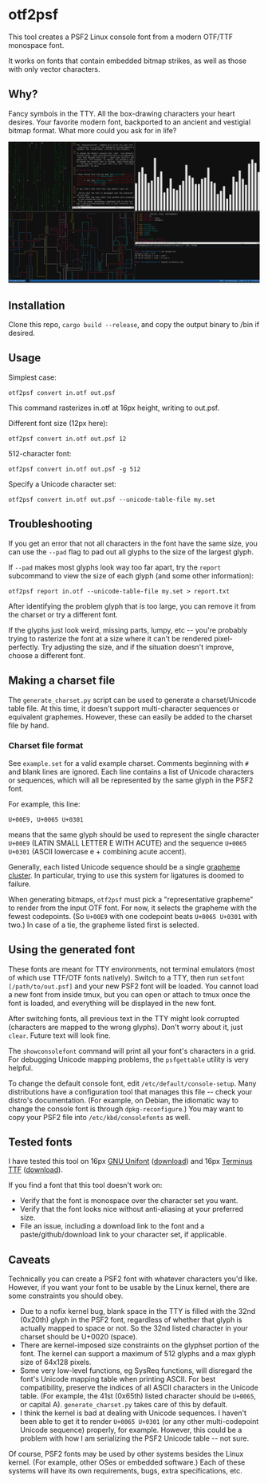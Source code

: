 # otf2psf

This tool creates a PSF2 Linux console font from a modern OTF/TTF monospace font.

It works on fonts that contain embedded bitmap strikes, as well as those with only vector characters. 

## Why?

Fancy symbols in the TTY. All the box-drawing characters your heart desires. Your favorite modern font, backported to an ancient and vestigial bitmap format. What more could you ask for in life?

![TTY with custom Unifont psf font](./screenshot.png)

## Installation

Clone this repo, `cargo build --release`, and copy the output binary to /bin if desired.

## Usage

Simplest case:

```
otf2psf convert in.otf out.psf
```

This command rasterizes in.otf at 16px height, writing to out.psf. 

Different font size (12px here):

```
otf2psf convert in.otf out.psf 12
```

512-character font:

```
otf2psf convert in.otf out.psf -g 512
```

Specify a Unicode character set:

```
otf2psf convert in.otf out.psf --unicode-table-file my.set
```

## Troubleshooting

If you get an error that not all characters in the font have the same size, you can use the `--pad` flag to pad out all glyphs to the size of the largest glyph.

If `--pad` makes most glyphs look way too far apart, try the `report` subcommand to view the size of each glyph (and some other information):

```
otf2psf report in.otf --unicode-table-file my.set > report.txt
```

After identifying the problem glyph that is too large, you can remove it from the charset or try a different font.

If the glyphs just look weird, missing parts, lumpy, etc -- you're probably trying to rasterize the font at a size where it can't be rendered pixel-perfectly. Try adjusting the size, and if the situation doesn't improve, choose a different font.

## Making a charset file

The `generate_charset.py` script can be used to generate a charset/Unicode table file. At this time, it doesn't support multi-character sequences or equivalent graphemes. However, these can easily be added to the charset file by hand.

### Charset file format

See `example.set` for a valid example charset. Comments beginning with `#` and blank lines are ignored. Each line contains a list of Unicode characters or sequences, which will all be represented by the same glyph in the PSF2 font. 

For example, this line:
```
U+00E9, U+0065 U+0301
```
means that the same glyph should be used to represent the single character `U+00E9` (LATIN SMALL LETTER E WITH ACUTE) and the sequence `U+0065 U+0301` (ASCII lowercase e + combining acute accent).

Generally, each listed Unicode sequence should be a single [grapheme cluster](https://www.unicode.org/reports/tr29/#Grapheme_Cluster_Boundaries). In particular, trying to use this system for ligatures is doomed to failure.

When generating bitmaps, `otf2psf` must pick a "representative grapheme" to render from the input OTF font. For now, it selects the grapheme with the fewest codepoints. (So `U+00E9` with one codepoint beats `U+0065 U+0301` with two.) In case of a tie, the grapheme listed first is selected.

## Using the generated font

These fonts are meant for TTY environments, not terminal emulators (most of which use TTF/OTF fonts natively). Switch to a TTY, then run `setfont [/path/to/out.psf]` and your new PSF2 font will be loaded. You cannot load a new font from inside tmux, but you can open or attach to tmux once the font is loaded, and everything will be displayed in the new font.

After switching fonts, all previous text in the TTY might look corrupted (characters are mapped to the wrong glyphs). Don't worry about it, just `clear`. Future text will look fine.

The `showconsolefont` command will print all your font's characters in a grid. For debugging Unicode mapping problems, the `psfgettable` utility is very helpful. 

To change the default console font, edit `/etc/default/console-setup`. Many distributions have a configuration tool that manages this file -- check your distro's documentation. (For example, on Debian, the idiomatic way to change the console font is through `dpkg-reconfigure`.) You may want to copy your PSF2 file into `/etc/kbd/consolefonts` as well.

## Tested fonts

I have tested this tool on 16px [GNU Unifont](https://unifoundry.com/unifont) ([download](https://unifoundry.com/pub/unifont/unifont-16.0.01/font-builds/unifont-16.0.01.otf)) and 16px [Terminus TTF](https://files.ax86.net/terminus-ttf/) ([download](https://files.ax86.net/terminus-ttf/files/latest.zip)).

If you find a font that this tool doesn't work on:

- Verify that the font is monospace over the character set you want.
- Verify that the font looks nice without anti-aliasing at your preferred size.
- File an issue, including a download link to the font and a paste/github/download link to your character set, if applicable.

## Caveats

Technically you can create a PSF2 font with whatever characters you'd like. However, if you want your font to be usable by the Linux kernel, there are some constraints you should obey.

- Due to a nofix kernel bug, blank space in the TTY is filled with the 32nd (0x20th) glyph in the PSF2 font, regardless of whether that glyph is actually mapped to space or not. So the 32nd listed character in your charset should be U+0020 (space).
- There are kernel-imposed size constraints on the glyphset portion of the font. The kernel can support a maximum of 512 glyphs and a max glyph size of 64x128 pixels.
- Some very low-level functions, eg SysReq functions, will disregard the font's Unicode mapping table when printing ASCII. For best compatibility, preserve the indices of all ASCII characters in the Unicode table. (For example, the 41st (0x65th) listed character should be `U+0065`, or capital A). `generate_charset.py` takes care of this by default.
- I think the kernel is bad at dealing with Unicode sequences. I haven't been able to get it to render `U+0065 U+0301` (or any other multi-codepoint Unicode sequence) properly, for example. However, this could be a problem with how I am serializing the PSF2 Unicode table -- not sure.

Of course, PSF2 fonts may be used by other systems besides the Linux kernel. (For example, other OSes or embedded software.) Each of these systems will have its own requirements, bugs, extra specifications, etc.
